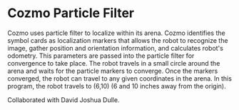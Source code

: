 # Cozmo Particle Filter

Cozmo uses particle filter to localize within its arena. Cozmo identifies the symbol cards as localization markers that allows
the robot to recognize the image, gather position and orientation information, and calculates robot's odometry. This parameters 
are passed into the particle filter for convergence to take place. The robot travels in a small circle around the arena and 
waits for the particle markers to converge. Once the markers converged, the robot can travel to any given coordinates in the arena.
In this program, the robot travels to (6,10) (6 and 10 inches away from the origin).


Collaborated with David Joshua Dulle.
